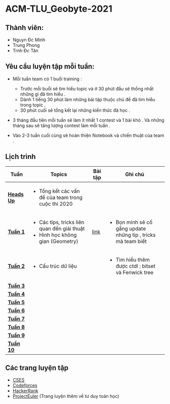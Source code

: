 # ACM-TLU_Geobyte-2021
## Thành viên:
- Nguyn Đc Minh
- Trung Phong
- Trnh Đc Tân

## Yêu cầu luyện tập mỗi tuần:
- Mỗi tuần team có 1 buổi training : </br>

    * Trước mỗi buỗi sẽ tìm hiểu topic và ở 30 phút đầu sẽ thống nhất những gì đã tìm hiểu .  
    * Dành 1 tiếng 30 phút làm những bài tập thuộc chủ đề đã tìm hiểu trong topic .
    * 30 phút cuối sẽ tổng kết lại những kiến thức đã học .
- 3 tháng đầu tiên mỗi tuần sẽ làm ít nhất 1 contest và 1 bài khó . Và những tháng sau sẽ tăng lượng contest làm mỗi tuần .
- Vào 2-3 tuần cuối cùng sẽ hoàn thiện Notebook và chiến thuật của team .
## Lịch trình
|Tuần|Topics| Bài tập |Ghi chú|
| --- | --- |  ---|  --- |
|[**Heads Up**](https://github.com/Drake1st/ACM-OLP-2021-TLU)| <ul><li>Tổng kết các vấn đề của team trong cuộc thi 2020 </li> |||
|[**Tuần 1**](https://github.com/M1st-tlu/ACM-2021-TLU_Geobyte/tree/main/Tu%E1%BA%A7n%201)|<ul><li> Các tips, tricks liên quan đến giải thuật</li><li> Hình học không gian (Geometry) </li> |[link](https://github.com/M1st-tlu/ACM-2021-TLU_Geobyte/tree/main/Tu%E1%BA%A7n%201/B%C3%A0i%20t%E1%BA%ADp)|<ul><li> Bọn mình sẽ cố gắng update những tip , tricks mà team biết </li>|
|[**Tuần 2**](https://github.com/Drake1st/ACM-OLP-2021-TLU)|<ul><li> Cấu trúc dữ liệu</li>||<ul><li> Tìm hiểu thêm được ctdl : bitset và Fenwick tree </li>|
|[**Tuần 3**](https://github.com/Drake1st/ACM-OLP-2021-TLU)||||
|[**Tuần 4**](https://github.com/Drake1st/ACM-OLP-2021-TLU)||||
|[**Tuần 5**](https://github.com/Drake1st/ACM-OLP-2021-TLU)||||
|[**Tuần 6**](https://github.com/Drake1st/ACM-OLP-2021-TLU)||||
|[**Tuần 7**](https://github.com/Drake1st/ACM-OLP-2021-TLU)||||
|[**Tuần 8**](https://github.com/Drake1st/ACM-OLP-2021-TLU)||||
|[**Tuần 9**](https://github.com/Drake1st/ACM-OLP-2021-TLU)||||
|[**Tuần 10**](https://github.com/Drake1st/ACM-OLP-2021-TLU)||||


## Các trang luyện tập
   - [CSES](https://cses.fi/problemset/)
   - [Codeforces](https://codeforces.com/)
   - [HackerRank](https://www.hackerrank.com/)
   - [ProjectEuler](https://projecteuler.net/) (Trang luyện thêm về tư duy toán học)


